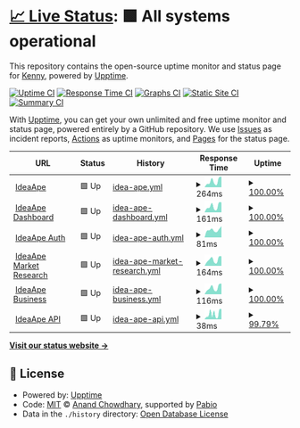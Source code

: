 # [📈 Live Status](https://status.ideaape.com): <!--live status--> **🟩 All systems operational**

This repository contains the open-source uptime monitor and status page for [Kenny](https://elapse.ai), powered by [Upptime](https://github.com/upptime/upptime).

[![Uptime CI](https://github.com/kdcokenny/ideaape-status/workflows/Uptime%20CI/badge.svg)](https://github.com/kdcokenny/ideaape-status/actions?query=workflow%3A%22Uptime+CI%22)
[![Response Time CI](https://github.com/kdcokenny/ideaape-status/workflows/Response%20Time%20CI/badge.svg)](https://github.com/kdcokenny/ideaape-status/actions?query=workflow%3A%22Response+Time+CI%22)
[![Graphs CI](https://github.com/kdcokenny/ideaape-status/workflows/Graphs%20CI/badge.svg)](https://github.com/kdcokenny/ideaape-status/actions?query=workflow%3A%22Graphs+CI%22)
[![Static Site CI](https://github.com/kdcokenny/ideaape-status/workflows/Static%20Site%20CI/badge.svg)](https://github.com/kdcokenny/ideaape-status/actions?query=workflow%3A%22Static+Site+CI%22)
[![Summary CI](https://github.com/kdcokenny/ideaape-status/workflows/Summary%20CI/badge.svg)](https://github.com/kdcokenny/ideaape-status/actions?query=workflow%3A%22Summary+CI%22)

With [Upptime](https://upptime.js.org), you can get your own unlimited and free uptime monitor and status page, powered entirely by a GitHub repository. We use [Issues](https://github.com/kdcokenny/ideaape-status/issues) as incident reports, [Actions](https://github.com/kdcokenny/ideaape-status/actions) as uptime monitors, and [Pages](https://status.ideaape.com) for the status page.

<!--start: status pages-->
<!-- This summary is generated by Upptime (https://github.com/upptime/upptime) -->
<!-- Do not edit this manually, your changes will be overwritten -->
<!-- prettier-ignore -->
| URL | Status | History | Response Time | Uptime |
| --- | ------ | ------- | ------------- | ------ |
| <img alt="" src="https://icons.duckduckgo.com/ip3/ideaape.com.ico" height="13"> [IdeaApe](https://ideaape.com) | 🟩 Up | [idea-ape.yml](https://github.com/kdcokenny/idea-ape-status/commits/HEAD/history/idea-ape.yml) | <details><summary><img alt="Response time graph" src="./graphs/idea-ape/response-time-week.png" height="20"> 264ms</summary><br><a href="https://status.ideaape.com/history/idea-ape"><img alt="Response time 421" src="https://img.shields.io/endpoint?url=https%3A%2F%2Fraw.githubusercontent.com%2Fkdcokenny%2Fidea-ape-status%2FHEAD%2Fapi%2Fidea-ape%2Fresponse-time.json"></a><br><a href="https://status.ideaape.com/history/idea-ape"><img alt="24-hour response time 474" src="https://img.shields.io/endpoint?url=https%3A%2F%2Fraw.githubusercontent.com%2Fkdcokenny%2Fidea-ape-status%2FHEAD%2Fapi%2Fidea-ape%2Fresponse-time-day.json"></a><br><a href="https://status.ideaape.com/history/idea-ape"><img alt="7-day response time 264" src="https://img.shields.io/endpoint?url=https%3A%2F%2Fraw.githubusercontent.com%2Fkdcokenny%2Fidea-ape-status%2FHEAD%2Fapi%2Fidea-ape%2Fresponse-time-week.json"></a><br><a href="https://status.ideaape.com/history/idea-ape"><img alt="30-day response time 521" src="https://img.shields.io/endpoint?url=https%3A%2F%2Fraw.githubusercontent.com%2Fkdcokenny%2Fidea-ape-status%2FHEAD%2Fapi%2Fidea-ape%2Fresponse-time-month.json"></a><br><a href="https://status.ideaape.com/history/idea-ape"><img alt="1-year response time 421" src="https://img.shields.io/endpoint?url=https%3A%2F%2Fraw.githubusercontent.com%2Fkdcokenny%2Fidea-ape-status%2FHEAD%2Fapi%2Fidea-ape%2Fresponse-time-year.json"></a></details> | <details><summary><a href="https://status.ideaape.com/history/idea-ape">100.00%</a></summary><a href="https://status.ideaape.com/history/idea-ape"><img alt="All-time uptime 99.27%" src="https://img.shields.io/endpoint?url=https%3A%2F%2Fraw.githubusercontent.com%2Fkdcokenny%2Fidea-ape-status%2FHEAD%2Fapi%2Fidea-ape%2Fuptime.json"></a><br><a href="https://status.ideaape.com/history/idea-ape"><img alt="24-hour uptime 100.00%" src="https://img.shields.io/endpoint?url=https%3A%2F%2Fraw.githubusercontent.com%2Fkdcokenny%2Fidea-ape-status%2FHEAD%2Fapi%2Fidea-ape%2Fuptime-day.json"></a><br><a href="https://status.ideaape.com/history/idea-ape"><img alt="7-day uptime 100.00%" src="https://img.shields.io/endpoint?url=https%3A%2F%2Fraw.githubusercontent.com%2Fkdcokenny%2Fidea-ape-status%2FHEAD%2Fapi%2Fidea-ape%2Fuptime-week.json"></a><br><a href="https://status.ideaape.com/history/idea-ape"><img alt="30-day uptime 96.82%" src="https://img.shields.io/endpoint?url=https%3A%2F%2Fraw.githubusercontent.com%2Fkdcokenny%2Fidea-ape-status%2FHEAD%2Fapi%2Fidea-ape%2Fuptime-month.json"></a><br><a href="https://status.ideaape.com/history/idea-ape"><img alt="1-year uptime 99.27%" src="https://img.shields.io/endpoint?url=https%3A%2F%2Fraw.githubusercontent.com%2Fkdcokenny%2Fidea-ape-status%2FHEAD%2Fapi%2Fidea-ape%2Fuptime-year.json"></a></details>
| <img alt="" src="https://icons.duckduckgo.com/ip3/ideaape.com.ico" height="13"> [IdeaApe Dashboard](https://ideaape.com/dashboard) | 🟩 Up | [idea-ape-dashboard.yml](https://github.com/kdcokenny/idea-ape-status/commits/HEAD/history/idea-ape-dashboard.yml) | <details><summary><img alt="Response time graph" src="./graphs/idea-ape-dashboard/response-time-week.png" height="20"> 161ms</summary><br><a href="https://status.ideaape.com/history/idea-ape-dashboard"><img alt="Response time 179" src="https://img.shields.io/endpoint?url=https%3A%2F%2Fraw.githubusercontent.com%2Fkdcokenny%2Fidea-ape-status%2FHEAD%2Fapi%2Fidea-ape-dashboard%2Fresponse-time.json"></a><br><a href="https://status.ideaape.com/history/idea-ape-dashboard"><img alt="24-hour response time 266" src="https://img.shields.io/endpoint?url=https%3A%2F%2Fraw.githubusercontent.com%2Fkdcokenny%2Fidea-ape-status%2FHEAD%2Fapi%2Fidea-ape-dashboard%2Fresponse-time-day.json"></a><br><a href="https://status.ideaape.com/history/idea-ape-dashboard"><img alt="7-day response time 161" src="https://img.shields.io/endpoint?url=https%3A%2F%2Fraw.githubusercontent.com%2Fkdcokenny%2Fidea-ape-status%2FHEAD%2Fapi%2Fidea-ape-dashboard%2Fresponse-time-week.json"></a><br><a href="https://status.ideaape.com/history/idea-ape-dashboard"><img alt="30-day response time 177" src="https://img.shields.io/endpoint?url=https%3A%2F%2Fraw.githubusercontent.com%2Fkdcokenny%2Fidea-ape-status%2FHEAD%2Fapi%2Fidea-ape-dashboard%2Fresponse-time-month.json"></a><br><a href="https://status.ideaape.com/history/idea-ape-dashboard"><img alt="1-year response time 179" src="https://img.shields.io/endpoint?url=https%3A%2F%2Fraw.githubusercontent.com%2Fkdcokenny%2Fidea-ape-status%2FHEAD%2Fapi%2Fidea-ape-dashboard%2Fresponse-time-year.json"></a></details> | <details><summary><a href="https://status.ideaape.com/history/idea-ape-dashboard">100.00%</a></summary><a href="https://status.ideaape.com/history/idea-ape-dashboard"><img alt="All-time uptime 98.79%" src="https://img.shields.io/endpoint?url=https%3A%2F%2Fraw.githubusercontent.com%2Fkdcokenny%2Fidea-ape-status%2FHEAD%2Fapi%2Fidea-ape-dashboard%2Fuptime.json"></a><br><a href="https://status.ideaape.com/history/idea-ape-dashboard"><img alt="24-hour uptime 100.00%" src="https://img.shields.io/endpoint?url=https%3A%2F%2Fraw.githubusercontent.com%2Fkdcokenny%2Fidea-ape-status%2FHEAD%2Fapi%2Fidea-ape-dashboard%2Fuptime-day.json"></a><br><a href="https://status.ideaape.com/history/idea-ape-dashboard"><img alt="7-day uptime 100.00%" src="https://img.shields.io/endpoint?url=https%3A%2F%2Fraw.githubusercontent.com%2Fkdcokenny%2Fidea-ape-status%2FHEAD%2Fapi%2Fidea-ape-dashboard%2Fuptime-week.json"></a><br><a href="https://status.ideaape.com/history/idea-ape-dashboard"><img alt="30-day uptime 96.73%" src="https://img.shields.io/endpoint?url=https%3A%2F%2Fraw.githubusercontent.com%2Fkdcokenny%2Fidea-ape-status%2FHEAD%2Fapi%2Fidea-ape-dashboard%2Fuptime-month.json"></a><br><a href="https://status.ideaape.com/history/idea-ape-dashboard"><img alt="1-year uptime 98.79%" src="https://img.shields.io/endpoint?url=https%3A%2F%2Fraw.githubusercontent.com%2Fkdcokenny%2Fidea-ape-status%2FHEAD%2Fapi%2Fidea-ape-dashboard%2Fuptime-year.json"></a></details>
| <img alt="" src="https://icons.duckduckgo.com/ip3/ideaape.com.ico" height="13"> [IdeaApe Auth](https://ideaape.com/auth/continue) | 🟩 Up | [idea-ape-auth.yml](https://github.com/kdcokenny/idea-ape-status/commits/HEAD/history/idea-ape-auth.yml) | <details><summary><img alt="Response time graph" src="./graphs/idea-ape-auth/response-time-week.png" height="20"> 81ms</summary><br><a href="https://status.ideaape.com/history/idea-ape-auth"><img alt="Response time 84" src="https://img.shields.io/endpoint?url=https%3A%2F%2Fraw.githubusercontent.com%2Fkdcokenny%2Fidea-ape-status%2FHEAD%2Fapi%2Fidea-ape-auth%2Fresponse-time.json"></a><br><a href="https://status.ideaape.com/history/idea-ape-auth"><img alt="24-hour response time 120" src="https://img.shields.io/endpoint?url=https%3A%2F%2Fraw.githubusercontent.com%2Fkdcokenny%2Fidea-ape-status%2FHEAD%2Fapi%2Fidea-ape-auth%2Fresponse-time-day.json"></a><br><a href="https://status.ideaape.com/history/idea-ape-auth"><img alt="7-day response time 81" src="https://img.shields.io/endpoint?url=https%3A%2F%2Fraw.githubusercontent.com%2Fkdcokenny%2Fidea-ape-status%2FHEAD%2Fapi%2Fidea-ape-auth%2Fresponse-time-week.json"></a><br><a href="https://status.ideaape.com/history/idea-ape-auth"><img alt="30-day response time 85" src="https://img.shields.io/endpoint?url=https%3A%2F%2Fraw.githubusercontent.com%2Fkdcokenny%2Fidea-ape-status%2FHEAD%2Fapi%2Fidea-ape-auth%2Fresponse-time-month.json"></a><br><a href="https://status.ideaape.com/history/idea-ape-auth"><img alt="1-year response time 84" src="https://img.shields.io/endpoint?url=https%3A%2F%2Fraw.githubusercontent.com%2Fkdcokenny%2Fidea-ape-status%2FHEAD%2Fapi%2Fidea-ape-auth%2Fresponse-time-year.json"></a></details> | <details><summary><a href="https://status.ideaape.com/history/idea-ape-auth">100.00%</a></summary><a href="https://status.ideaape.com/history/idea-ape-auth"><img alt="All-time uptime 99.05%" src="https://img.shields.io/endpoint?url=https%3A%2F%2Fraw.githubusercontent.com%2Fkdcokenny%2Fidea-ape-status%2FHEAD%2Fapi%2Fidea-ape-auth%2Fuptime.json"></a><br><a href="https://status.ideaape.com/history/idea-ape-auth"><img alt="24-hour uptime 100.00%" src="https://img.shields.io/endpoint?url=https%3A%2F%2Fraw.githubusercontent.com%2Fkdcokenny%2Fidea-ape-status%2FHEAD%2Fapi%2Fidea-ape-auth%2Fuptime-day.json"></a><br><a href="https://status.ideaape.com/history/idea-ape-auth"><img alt="7-day uptime 100.00%" src="https://img.shields.io/endpoint?url=https%3A%2F%2Fraw.githubusercontent.com%2Fkdcokenny%2Fidea-ape-status%2FHEAD%2Fapi%2Fidea-ape-auth%2Fuptime-week.json"></a><br><a href="https://status.ideaape.com/history/idea-ape-auth"><img alt="30-day uptime 97.44%" src="https://img.shields.io/endpoint?url=https%3A%2F%2Fraw.githubusercontent.com%2Fkdcokenny%2Fidea-ape-status%2FHEAD%2Fapi%2Fidea-ape-auth%2Fuptime-month.json"></a><br><a href="https://status.ideaape.com/history/idea-ape-auth"><img alt="1-year uptime 99.05%" src="https://img.shields.io/endpoint?url=https%3A%2F%2Fraw.githubusercontent.com%2Fkdcokenny%2Fidea-ape-status%2FHEAD%2Fapi%2Fidea-ape-auth%2Fuptime-year.json"></a></details>
| <img alt="" src="https://icons.duckduckgo.com/ip3/ideaape.com.ico" height="13"> [IdeaApe Market Research](https://ideaape.com/market-research) | 🟩 Up | [idea-ape-market-research.yml](https://github.com/kdcokenny/idea-ape-status/commits/HEAD/history/idea-ape-market-research.yml) | <details><summary><img alt="Response time graph" src="./graphs/idea-ape-market-research/response-time-week.png" height="20"> 164ms</summary><br><a href="https://status.ideaape.com/history/idea-ape-market-research"><img alt="Response time 152" src="https://img.shields.io/endpoint?url=https%3A%2F%2Fraw.githubusercontent.com%2Fkdcokenny%2Fidea-ape-status%2FHEAD%2Fapi%2Fidea-ape-market-research%2Fresponse-time.json"></a><br><a href="https://status.ideaape.com/history/idea-ape-market-research"><img alt="24-hour response time 255" src="https://img.shields.io/endpoint?url=https%3A%2F%2Fraw.githubusercontent.com%2Fkdcokenny%2Fidea-ape-status%2FHEAD%2Fapi%2Fidea-ape-market-research%2Fresponse-time-day.json"></a><br><a href="https://status.ideaape.com/history/idea-ape-market-research"><img alt="7-day response time 164" src="https://img.shields.io/endpoint?url=https%3A%2F%2Fraw.githubusercontent.com%2Fkdcokenny%2Fidea-ape-status%2FHEAD%2Fapi%2Fidea-ape-market-research%2Fresponse-time-week.json"></a><br><a href="https://status.ideaape.com/history/idea-ape-market-research"><img alt="30-day response time 153" src="https://img.shields.io/endpoint?url=https%3A%2F%2Fraw.githubusercontent.com%2Fkdcokenny%2Fidea-ape-status%2FHEAD%2Fapi%2Fidea-ape-market-research%2Fresponse-time-month.json"></a><br><a href="https://status.ideaape.com/history/idea-ape-market-research"><img alt="1-year response time 152" src="https://img.shields.io/endpoint?url=https%3A%2F%2Fraw.githubusercontent.com%2Fkdcokenny%2Fidea-ape-status%2FHEAD%2Fapi%2Fidea-ape-market-research%2Fresponse-time-year.json"></a></details> | <details><summary><a href="https://status.ideaape.com/history/idea-ape-market-research">100.00%</a></summary><a href="https://status.ideaape.com/history/idea-ape-market-research"><img alt="All-time uptime 99.06%" src="https://img.shields.io/endpoint?url=https%3A%2F%2Fraw.githubusercontent.com%2Fkdcokenny%2Fidea-ape-status%2FHEAD%2Fapi%2Fidea-ape-market-research%2Fuptime.json"></a><br><a href="https://status.ideaape.com/history/idea-ape-market-research"><img alt="24-hour uptime 100.00%" src="https://img.shields.io/endpoint?url=https%3A%2F%2Fraw.githubusercontent.com%2Fkdcokenny%2Fidea-ape-status%2FHEAD%2Fapi%2Fidea-ape-market-research%2Fuptime-day.json"></a><br><a href="https://status.ideaape.com/history/idea-ape-market-research"><img alt="7-day uptime 100.00%" src="https://img.shields.io/endpoint?url=https%3A%2F%2Fraw.githubusercontent.com%2Fkdcokenny%2Fidea-ape-status%2FHEAD%2Fapi%2Fidea-ape-market-research%2Fuptime-week.json"></a><br><a href="https://status.ideaape.com/history/idea-ape-market-research"><img alt="30-day uptime 97.46%" src="https://img.shields.io/endpoint?url=https%3A%2F%2Fraw.githubusercontent.com%2Fkdcokenny%2Fidea-ape-status%2FHEAD%2Fapi%2Fidea-ape-market-research%2Fuptime-month.json"></a><br><a href="https://status.ideaape.com/history/idea-ape-market-research"><img alt="1-year uptime 99.06%" src="https://img.shields.io/endpoint?url=https%3A%2F%2Fraw.githubusercontent.com%2Fkdcokenny%2Fidea-ape-status%2FHEAD%2Fapi%2Fidea-ape-market-research%2Fuptime-year.json"></a></details>
| <img alt="" src="https://icons.duckduckgo.com/ip3/ideaape.com.ico" height="13"> [IdeaApe Business](https://ideaape.com/business) | 🟩 Up | [idea-ape-business.yml](https://github.com/kdcokenny/idea-ape-status/commits/HEAD/history/idea-ape-business.yml) | <details><summary><img alt="Response time graph" src="./graphs/idea-ape-business/response-time-week.png" height="20"> 116ms</summary><br><a href="https://status.ideaape.com/history/idea-ape-business"><img alt="Response time 141" src="https://img.shields.io/endpoint?url=https%3A%2F%2Fraw.githubusercontent.com%2Fkdcokenny%2Fidea-ape-status%2FHEAD%2Fapi%2Fidea-ape-business%2Fresponse-time.json"></a><br><a href="https://status.ideaape.com/history/idea-ape-business"><img alt="24-hour response time 191" src="https://img.shields.io/endpoint?url=https%3A%2F%2Fraw.githubusercontent.com%2Fkdcokenny%2Fidea-ape-status%2FHEAD%2Fapi%2Fidea-ape-business%2Fresponse-time-day.json"></a><br><a href="https://status.ideaape.com/history/idea-ape-business"><img alt="7-day response time 116" src="https://img.shields.io/endpoint?url=https%3A%2F%2Fraw.githubusercontent.com%2Fkdcokenny%2Fidea-ape-status%2FHEAD%2Fapi%2Fidea-ape-business%2Fresponse-time-week.json"></a><br><a href="https://status.ideaape.com/history/idea-ape-business"><img alt="30-day response time 135" src="https://img.shields.io/endpoint?url=https%3A%2F%2Fraw.githubusercontent.com%2Fkdcokenny%2Fidea-ape-status%2FHEAD%2Fapi%2Fidea-ape-business%2Fresponse-time-month.json"></a><br><a href="https://status.ideaape.com/history/idea-ape-business"><img alt="1-year response time 141" src="https://img.shields.io/endpoint?url=https%3A%2F%2Fraw.githubusercontent.com%2Fkdcokenny%2Fidea-ape-status%2FHEAD%2Fapi%2Fidea-ape-business%2Fresponse-time-year.json"></a></details> | <details><summary><a href="https://status.ideaape.com/history/idea-ape-business">100.00%</a></summary><a href="https://status.ideaape.com/history/idea-ape-business"><img alt="All-time uptime 99.07%" src="https://img.shields.io/endpoint?url=https%3A%2F%2Fraw.githubusercontent.com%2Fkdcokenny%2Fidea-ape-status%2FHEAD%2Fapi%2Fidea-ape-business%2Fuptime.json"></a><br><a href="https://status.ideaape.com/history/idea-ape-business"><img alt="24-hour uptime 100.00%" src="https://img.shields.io/endpoint?url=https%3A%2F%2Fraw.githubusercontent.com%2Fkdcokenny%2Fidea-ape-status%2FHEAD%2Fapi%2Fidea-ape-business%2Fuptime-day.json"></a><br><a href="https://status.ideaape.com/history/idea-ape-business"><img alt="7-day uptime 100.00%" src="https://img.shields.io/endpoint?url=https%3A%2F%2Fraw.githubusercontent.com%2Fkdcokenny%2Fidea-ape-status%2FHEAD%2Fapi%2Fidea-ape-business%2Fuptime-week.json"></a><br><a href="https://status.ideaape.com/history/idea-ape-business"><img alt="30-day uptime 97.48%" src="https://img.shields.io/endpoint?url=https%3A%2F%2Fraw.githubusercontent.com%2Fkdcokenny%2Fidea-ape-status%2FHEAD%2Fapi%2Fidea-ape-business%2Fuptime-month.json"></a><br><a href="https://status.ideaape.com/history/idea-ape-business"><img alt="1-year uptime 99.07%" src="https://img.shields.io/endpoint?url=https%3A%2F%2Fraw.githubusercontent.com%2Fkdcokenny%2Fidea-ape-status%2FHEAD%2Fapi%2Fidea-ape-business%2Fuptime-year.json"></a></details>
| <img alt="" src="https://icons.duckduckgo.com/ip3/ideaape.com.ico" height="13"> [IdeaApe API](https://ideaape.com/api) | 🟩 Up | [idea-ape-api.yml](https://github.com/kdcokenny/idea-ape-status/commits/HEAD/history/idea-ape-api.yml) | <details><summary><img alt="Response time graph" src="./graphs/idea-ape-api/response-time-week.png" height="20"> 38ms</summary><br><a href="https://status.ideaape.com/history/idea-ape-api"><img alt="Response time 62" src="https://img.shields.io/endpoint?url=https%3A%2F%2Fraw.githubusercontent.com%2Fkdcokenny%2Fidea-ape-status%2FHEAD%2Fapi%2Fidea-ape-api%2Fresponse-time.json"></a><br><a href="https://status.ideaape.com/history/idea-ape-api"><img alt="24-hour response time 73" src="https://img.shields.io/endpoint?url=https%3A%2F%2Fraw.githubusercontent.com%2Fkdcokenny%2Fidea-ape-status%2FHEAD%2Fapi%2Fidea-ape-api%2Fresponse-time-day.json"></a><br><a href="https://status.ideaape.com/history/idea-ape-api"><img alt="7-day response time 38" src="https://img.shields.io/endpoint?url=https%3A%2F%2Fraw.githubusercontent.com%2Fkdcokenny%2Fidea-ape-status%2FHEAD%2Fapi%2Fidea-ape-api%2Fresponse-time-week.json"></a><br><a href="https://status.ideaape.com/history/idea-ape-api"><img alt="30-day response time 74" src="https://img.shields.io/endpoint?url=https%3A%2F%2Fraw.githubusercontent.com%2Fkdcokenny%2Fidea-ape-status%2FHEAD%2Fapi%2Fidea-ape-api%2Fresponse-time-month.json"></a><br><a href="https://status.ideaape.com/history/idea-ape-api"><img alt="1-year response time 62" src="https://img.shields.io/endpoint?url=https%3A%2F%2Fraw.githubusercontent.com%2Fkdcokenny%2Fidea-ape-status%2FHEAD%2Fapi%2Fidea-ape-api%2Fresponse-time-year.json"></a></details> | <details><summary><a href="https://status.ideaape.com/history/idea-ape-api">99.79%</a></summary><a href="https://status.ideaape.com/history/idea-ape-api"><img alt="All-time uptime 99.15%" src="https://img.shields.io/endpoint?url=https%3A%2F%2Fraw.githubusercontent.com%2Fkdcokenny%2Fidea-ape-status%2FHEAD%2Fapi%2Fidea-ape-api%2Fuptime.json"></a><br><a href="https://status.ideaape.com/history/idea-ape-api"><img alt="24-hour uptime 100.00%" src="https://img.shields.io/endpoint?url=https%3A%2F%2Fraw.githubusercontent.com%2Fkdcokenny%2Fidea-ape-status%2FHEAD%2Fapi%2Fidea-ape-api%2Fuptime-day.json"></a><br><a href="https://status.ideaape.com/history/idea-ape-api"><img alt="7-day uptime 99.79%" src="https://img.shields.io/endpoint?url=https%3A%2F%2Fraw.githubusercontent.com%2Fkdcokenny%2Fidea-ape-status%2FHEAD%2Fapi%2Fidea-ape-api%2Fuptime-week.json"></a><br><a href="https://status.ideaape.com/history/idea-ape-api"><img alt="30-day uptime 97.52%" src="https://img.shields.io/endpoint?url=https%3A%2F%2Fraw.githubusercontent.com%2Fkdcokenny%2Fidea-ape-status%2FHEAD%2Fapi%2Fidea-ape-api%2Fuptime-month.json"></a><br><a href="https://status.ideaape.com/history/idea-ape-api"><img alt="1-year uptime 99.15%" src="https://img.shields.io/endpoint?url=https%3A%2F%2Fraw.githubusercontent.com%2Fkdcokenny%2Fidea-ape-status%2FHEAD%2Fapi%2Fidea-ape-api%2Fuptime-year.json"></a></details>

<!--end: status pages-->

[**Visit our status website →**](https://status.ideaape.com)

## 📄 License

- Powered by: [Upptime](https://github.com/upptime/upptime)
- Code: [MIT](./LICENSE) © [Anand Chowdhary](https://anandchowdhary.com), supported by [Pabio](https://pabio.com)
- Data in the `./history` directory: [Open Database License](https://opendatacommons.org/licenses/odbl/1-0/)
